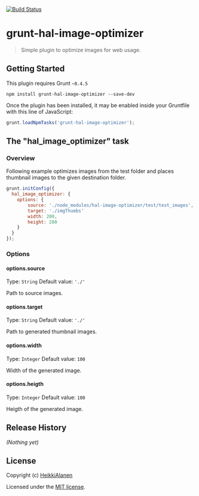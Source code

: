 [![Build Status](https://travis-ci.org/HeikkiAlanen/grunt-hal-image-optimizer.svg)](https://travis-ci.org/HeikkiAlanen/grunt-hal-image-optimizer)

# grunt-hal-image-optimizer

> Simple plugin to optimize images for web usage.

## Getting Started
This plugin requires Grunt `~0.4.5`

```shell
npm install grunt-hal-image-optimizer --save-dev
```

Once the plugin has been installed, it may be enabled inside your Gruntfile with this line of JavaScript:

```js
grunt.loadNpmTasks('grunt-hal-image-optimizer');
```

## The "hal_image_optimizer" task

### Overview
Following example optimizes images from the test folder and places thumbnail images to the given destination folder.

```js
grunt.initConfig({
  hal_image_optimizer: {
    options: {
        source: './node_modules/hal-image-optimizer/test/test_images',
        target: './imgThumbs'
        width: 200,
        height: 200
    }
  }
});
```

### Options

#### options.source
Type: `String`
Default value: `'./'`

Path to source images.

#### options.target
Type: `String`
Default value: `'./'`

Path to generated thumbnail images.

#### options.width
Type: `Integer`
Default value: `100`

Width of the generated image.

#### options.heigth
Type: `Integer`
Default value: `100`

Heigth of the generated image.


## Release History
_(Nothing yet)_


## License

Copyright (c) [HeikkiAlanen](https://github.com/HeikkiAlanen)

Licensed under the [MIT license](LICENSE-MIT).